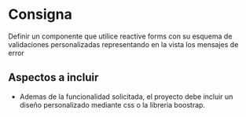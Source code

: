 # Consigna

Definir un componente que utilice reactive forms con su esquema de validaciones personalizadas representando en la vista los mensajes de error

## Aspectos a incluir

- Ademas de la funcionalidad solicitada, el proyecto debe incluir un diseño personalizado mediante css o la libreria boostrap.
